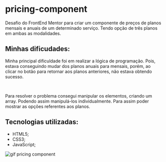 # pricing-component

Desafio do FrontEnd Mentor para criar um componente de preços de planos mensais e anuais de um determinado serviço. Tendo opção de três planos em ambas as modalidades.

## Minhas dificudades:

Minha principal dificuldade foi em realizar a lógica de programação. Pois, estava conseguindo mudar dos planos anuais para mensais, porém, ao clicar no botão para retornar aos planos anteriores, não estava obtendo sucesso.

<br>

Para resolver o problema consegui manipular os elementos, criando um array. Podendo assim manipulá-los individualmente. Para assim poder mostrar as opções referentes aos planos. 

## Tecnologias utilizadas:

- HTML5;
- CSS3;
- JavaScript;


<img src="./src/images/pricing-component.gif" alt="gif pricing component" value="gif pricing component">